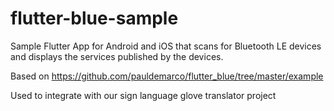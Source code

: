 # flutter-blue-sample

Sample Flutter App for Android and iOS that scans for Bluetooth LE devices and displays the services published by the devices.

Based on https://github.com/pauldemarco/flutter_blue/tree/master/example

Used to integrate with our sign language glove translator project